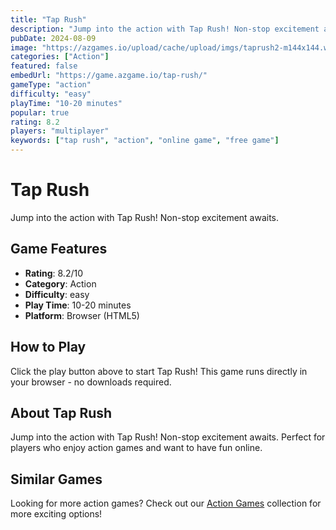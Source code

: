 ```yaml
---
title: "Tap Rush"
description: "Jump into the action with Tap Rush! Non-stop excitement awaits."
pubDate: 2024-08-09
image: "https://azgames.io/upload/cache/upload/imgs/taprush2-m144x144.webp"
categories: ["Action"]
featured: false
embedUrl: "https://game.azgame.io/tap-rush/"
gameType: "action"
difficulty: "easy"
playTime: "10-20 minutes"
popular: true
rating: 8.2
players: "multiplayer"
keywords: ["tap rush", "action", "online game", "free game"]
---
```


# Tap Rush

Jump into the action with Tap Rush! Non-stop excitement awaits.

## Game Features

- **Rating**: 8.2/10
- **Category**: Action
- **Difficulty**: easy
- **Play Time**: 10-20 minutes
- **Platform**: Browser (HTML5)

## How to Play

Click the play button above to start Tap Rush! This game runs directly in your browser - no downloads required.

## About Tap Rush

Jump into the action with Tap Rush! Non-stop excitement awaits. Perfect for players who enjoy action games and want to have fun online.

## Similar Games

Looking for more action games? Check out our [Action Games](/categories/action) collection for more exciting options!
